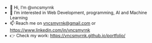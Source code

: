 - 👋 Hi, I’m @vncsmyrnk
- 👀 I’m interested in Web Development, programming, AI and Machine Learning
- 📫 Reach me on vncsmyrnk@gmail.com or https://www.linkedin.com/in/vncsmyrnk
- 👉 Check my work: https://vncsmyrnk.github.io/portfolio/

<!---
vncsmyrnk/vncsmyrnk is a ✨ special ✨ repository because its `README.md` (this file) appears on your GitHub profile.
You can click the Preview link to take a look at your changes.
--->
